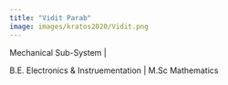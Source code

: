 ```yaml
---
title: "Vidit Parab"
image: images/kratos2020/Vidit.png
---
```

Mechanical Sub-System |

B.E. Electronics & Instruementation | M.Sc Mathematics
